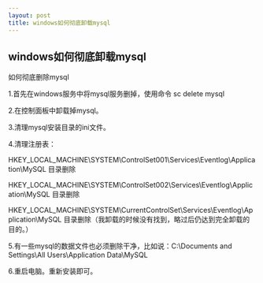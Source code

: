 ```yaml
---
layout: post
title: windows如何彻底卸载mysql
---
```


## windows如何彻底卸载mysql

如何彻底删除mysql



1.首先在windows服务中将mysql服务删掉，使用命令 sc delete mysql

2.在控制面板中卸载掉mysql。

3.清理mysql安装目录的ini文件。

4.清理注册表：

HKEY_LOCAL_MACHINE\SYSTEM\ControlSet001\Services\Eventlog\Application\MySQL 目录删除

HKEY_LOCAL_MACHINE\SYSTEM\ControlSet002\Services\Eventlog\Application\MySQL 目录删除

HKEY_LOCAL_MACHINE\SYSTEM\CurrentControlSet\Services\Eventlog\Application\MySQL 目录删除（我卸载的时候没有找到，略过后仍达到完全卸载的目的。）

5.有一些mysql的数据文件也必须删除干净，比如说：C:\Documents and Settings\All Users\Application Data\MySQL

6.重启电脑。重新安装即可。
